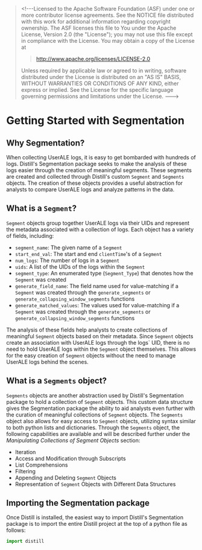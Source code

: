 > \<!\-\--Licensed to the Apache Software Foundation (ASF) under one or
> more contributor license agreements. See the NOTICE file distributed
> with this work for additional information regarding copyright
> ownership. The ASF licenses this file to You under the Apache License,
> Version 2.0 (the \"License\"); you may not use this file except in
> compliance with the License. You may obtain a copy of the License at
>
> > <http://www.apache.org/licenses/LICENSE-2.0>
>
> Unless required by applicable law or agreed to in writing, software
> distributed under the License is distributed on an \"AS IS\" BASIS,
> WITHOUT WARRANTIES OR CONDITIONS OF ANY KIND, either express or
> implied. See the License for the specific language governing
> permissions and limitations under the License. \-\--\>

# Getting Started with Segmentation

## Why Segmentation?

When collecting UserALE logs, it is easy to get bombarded with hundreds
of logs. Distill\'s Segmentation package seeks to make the analysis of
these logs easier through the creation of meaningful segments. These
segments are created and collected through Distill\'s custom `Segment`
and `Segments` objects. The creation of these objects provides a useful
abstraction for analysts to compare UserALE logs and analyze patterns in
the data.

## What is a `Segment`?

`Segment` objects group together UserALE logs via their UIDs and
represent the metadata associated with a collection of logs. Each object
has a variety of fields, including:

-   `segment_name`: The given name of a `Segment`
-   `start_end_val`: The start and end `clientTime`\'s of a `Segment`
-   `num_logs`: The number of logs in a `Segment`
-   `uids`: A list of the UIDs of the logs within the `Segment`
-   `segment_type`: An enumerated type (`Segment_Type`) that denotes how
    the `Segment` was created
-   `generate_field_name`: The field name used for value-matching if a
    `Segment` was created through the `generate_segments` or
    `generate_collapsing_window_segments` functions
-   `generate_matched_values`: The values used for value-matching if a
    `Segment` was created through the `generate_segments` or
    `generate_collapsing_window_segments` functions

The analysis of these fields help analysts to create collections of
meaningful `Segment` objects based on their metadata. Since `Segment`
objects create an association with UserALE logs through the logs\` UID,
there is no need to hold UserALE logs within the `Segment` object
themselves. This allows for the easy creation of `Segment` objects
without the need to manage UserALE logs behind the scenes.

## What is a `Segments` object?

`Segments` objects are another abstraction used by Distill\'s
Segmentation package to hold a collection of `Segment` objects. This
custom data structure gives the Segmentation package the ability to aid
analysts even further with the curation of meaningful collections of
`Segment` objects. The `Segments` object also allows for easy access to
`Segment` objects, utilizing syntax similar to both python lists and
dictionaries. Through the `Segments` object, the following capabilities
are available and will be described further under the *Manipulating
Collections of Segment Objects* section:

-   Iteration
-   Access and Modification through Subscripts
-   List Comprehensions
-   Filtering
-   Appending and Deleting `Segment` Objects
-   Representation of `Segment` Objects with Different Data Structures

## Importing the Segmentation package

Once Distill is installed, the easiest way to import Distill\'s
Segmentation package is to import the entire Distill project at the top
of a python file as follows:

``` python
import distill
```
